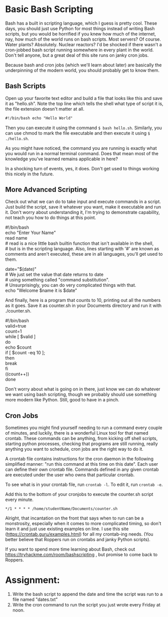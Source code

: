 # Basic Bash Scripting

Bash has a built in scripting language, which I guess is pretty cool.
These days, you should just use Python for most things instead of
writing Bash scripts, but you would be horrified if you knew how much of
the internet, nay, how much of the world runs on bash scripts. Most
servers? Of course. Water plants? Absolutely. Nuclear reactors? I'd be
shocked if there wasn't a cron-jobbed bash script running somewhere in
every plant in the world. Don't tell anyone, but a great deal of this
site runs on janky cron jobs.

Because bash and cron jobs (which we'll learn about later) are basically
the underpinning of the modern world, you should probably get to know
them.

## Bash Scripts

Open up your favorite text editor and build a file that looks like this
and save it as "hello.sh". Note the top line which tells the shell what
type of script it is, the file extension doesn't matter at all.

``` default
#!/bin/bash echo "Hello World"
```

Then you can execute it using the command `$ bash hello.sh`. Similarly,
you can use chmod to mark the file executable and then execute it using
`$ ./hello.sh`.

As you might have noticed, the command you are running is exactly what
you would run in a normal terminal command. Does that mean most of the
knowledge you've learned remains applicable in here?

In a shocking turn of events, yes, it does. Don't get used to things
working this nicely in the future.

## More Advanced Scripting

Check out what we can do to take input and execute commands in a script.
Just build the script, save it whatever you want, make it executable and
run it. Don't worry about understanding it, I'm trying to demonstrate
capability, not teach you how to do things at this point.

\#!/bin/bash  
echo "Enter Your Name"  
read name  
\# read is a nice little bash builtin function that isn't available in
the shell,  
\# but is in the scripting language. Also, lines starting with '#' are
known as comments and aren't executed, these are in all languages,
you'll get used to them. 

date="$(date)"  
\# We just set the value that date returns to date  
\# using something called "command substitution".  
\# Unsurprisingly, you can do very complicated things with that.  
echo "Welcome $name it is $date"

And finally, here is a program that counts to 10, printing out all the
numbers as it goes. Save it as counter.sh in your Documents directory
and run it with ./counter.sh.

\#!/bin/bash  
valid=true  
count=1  
while \[ $valid \]  
do  
echo $count  
if \[ $count -eq 10 \];  
then  
break  
fi  
((count++))  
done  
  
Don't worry about what is going on in there, just know we can do
whatever we want using bash scripting, though we probably should use
something more modern like Python. Still, good to have in a pinch.

## Cron Jobs

Sometimes you might find yourself needing to run a command every couple
of minutes, and luckily, there is a wonderful Linux tool for that named
crontab. These commands can be anything, from kicking off shell scripts,
starting python processes, checking that programs are still running,
really anything you want to schedule, cron jobs are the right way to do
it.

A crontab file contains instructions for the cron daemon in the
following simplified manner: "run this command at this time on this
date". Each user can define their own crontab file. Commands defined in
any given crontab are executed under the user who owns that particular
crontab.

To see what is in your crontab file, run `crontab -l`. To edit it, run
`crontab -e`.

Add this to the bottom of your cronjobs to execute the counter.sh script
every minute.

`*/1 * * * * /home/studentName/Documents/counter.sh`

Alright, that incantation on the front that says when to run can be a
monstrosity, especially when it comes to more complicated timing, so
don't learn it and just use existing examples on line. I use this site
(https://crontab.guru/examples.html) for all my crontab-ing needs. (You
better believe that Roppers run on crontabs and janky Python scripts).

If you want to spend more time learning about Bash, check out
<https://tryhackme.com/room/bashscripting> , but promise to come back to
Roppers.

# Assignment:

1.  Write the bash script to append the date and time the script was run
    to a file named "dates.txt"
2.  Write the cron command to run the script you just wrote every Friday
    at noon.
